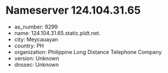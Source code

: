 # Nameserver 124.104.31.65

* as_number: 9299
* name: 124.104.31.65.static.pldt.net.
* city: Meycauayan
* country: PH
* organization: Philippine Long Distance Telephone Company
* version: Unknown
* dnssec: Unknown
